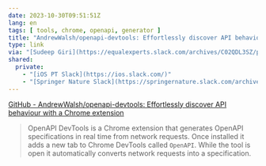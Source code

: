 ```yaml
---
date: 2023-10-30T09:51:51Z
lang: en
tags: [ tools, chrome, openapi, generator ]
title: "AndrewWalsh/openapi-devtools: Effortlessly discover API behaviour with a Chrome extension"
type: link
via: "[Sudeep Giri](https://equalexperts.slack.com/archives/C02QDL3SZ/p1698655697936209)"
shared:
  private:
    - "[iOS PT Slack](https://ios.slack.com/)"
    - "[Springer Nature Slack](https://springernature.slack.com/archives/C0R5SM347/p1698659425185069)"
---
```


[GitHub - AndrewWalsh/openapi-devtools: Effortlessly discover API behaviour with a Chrome extension](https://github.com/AndrewWalsh/openapi-devtools)

> OpenAPI DevTools is a Chrome extension that generates OpenAPI specifications in real time from network requests. Once installed it adds a new tab to Chrome DevTools called `OpenAPI`. While the tool is open it automatically converts network requests into a specification.

